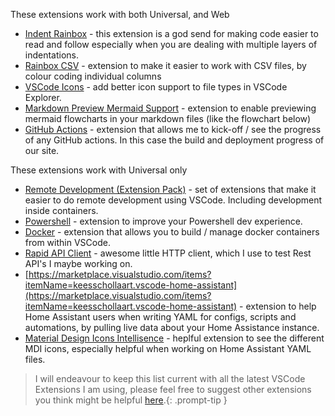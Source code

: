These extensions work with both Universal, and Web
* [Indent Rainbox](https://marketplace.visualstudio.com/items?itemName=oderwat.indent-rainbow) - this extension is a god send for making code easier to read and follow especially when you are dealing with multiple layers of indentations.
* [Rainbox CSV](https://marketplace.visualstudio.com/items?itemName=mechatroner.rainbow-csv) - extension to make it easier to work with CSV files, by colour coding individual columns
* [VSCode Icons](https://marketplace.visualstudio.com/items?itemName=vscode-icons-team.vscode-icons) - add better icon support to file types in VSCode Explorer.
* [Markdown Preview Mermaid Support](https://marketplace.visualstudio.com/items?itemName=bierner.markdown-mermaid) - extension to enable previewing mermaid flowcharts in your markdown files (like the flowchart below)
* [GitHub Actions](https://marketplace.visualstudio.com/items?itemName=GitHub.vscode-github-actions) - extension that allows me to kick-off / see the progress of any GitHub actions. In this case the build and deployment progress of our site.

These extensions work with Universal only
* [Remote Development (Extension Pack)](https://marketplace.visualstudio.com/items?itemName=ms-vscode-remote.vscode-remote-extensionpack) - set of extensions that make it easier to do remote development using VSCode. Including development inside containers.
* [Powershell](https://marketplace.visualstudio.com/items?itemName=ms-vscode.PowerShell) - extension to improve your Powershell dev experience. 
* [Docker](https://marketplace.visualstudio.com/items?itemName=ms-azuretools.vscode-docker) - extension that allows you to build / manage docker containers from within VSCode.
* [Rapid API Client](https://marketplace.visualstudio.com/items?itemName=RapidAPI.vscode-rapidapi-client) - awesome little HTTP client, which I use to test Rest API's I maybe working on.
* [https://marketplace.visualstudio.com/items?itemName=keesschollaart.vscode-home-assistant](https://marketplace.visualstudio.com/items?itemName=keesschollaart.vscode-home-assistant) - extension to help Home Assistant users when writing YAML for configs, scripts and automations, by pulling live data about your Home Assistance instance.
* [Material Design Icons Intellisence](https://marketplace.visualstudio.com/items?itemName=lukas-tr.materialdesignicons-intellisense) - heplful extension to see the different MDI icons, especially helpful when working on Home Assistant YAML files.

>I will endeavour to keep this list current with all the latest VSCode Extensions I am using, please feel free to suggest other extensions you think might be helpful [here](https://github.com/osotechie/osotechie.github.io/discussions/4).{: .prompt-tip }